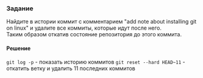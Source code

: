 ### Задание
Найдите в истории коммит с комментарием "add note about installing git on linux" и удалите все коммиты, которые идут после него. \
Таким образом откатив состояние репозитория до этого коммита.

#### Решение
```git log -p``` - показать историю коммитов
```git reset --hard HEAD~11``` - откатить ветку и удалить 11 последних коммитов 